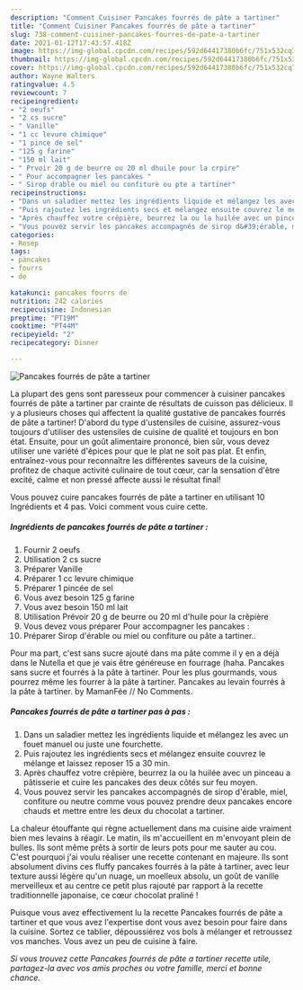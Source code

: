 ```yaml
---
description: "Comment Cuisiner Pancakes fourrés de pâte a tartiner"
title: "Comment Cuisiner Pancakes fourrés de pâte a tartiner"
slug: 738-comment-cuisiner-pancakes-fourres-de-pate-a-tartiner
date: 2021-01-12T17:43:57.418Z
image: https://img-global.cpcdn.com/recipes/592d64417380b6fc/751x532cq70/pancakes-fourres-de-pate-a-tartiner-photo-principale-de-la-recette.jpg
thumbnail: https://img-global.cpcdn.com/recipes/592d64417380b6fc/751x532cq70/pancakes-fourres-de-pate-a-tartiner-photo-principale-de-la-recette.jpg
cover: https://img-global.cpcdn.com/recipes/592d64417380b6fc/751x532cq70/pancakes-fourres-de-pate-a-tartiner-photo-principale-de-la-recette.jpg
author: Wayne Walters
ratingvalue: 4.5
reviewcount: 7
recipeingredient:
- "2 oeufs"
- "2 cs sucre"
- " Vanille"
- "1 cc levure chimique"
- "1 pince de sel"
- "125 g farine"
- "150 ml lait"
- " Prvoir 20 g de beurre ou 20 ml dhuile pour la crpire"
- " Pour accompagner les pancakes "
- " Sirop drable ou miel ou confiture ou pte a tartiner"
recipeinstructions:
- "Dans un saladier mettez les ingrédients liquide et mélangez les avec un fouet manuel ou juste une fourchette."
- "Puis rajoutez les ingrédients secs et mélangez ensuite couvrez le mélange et laissez reposer 15 a 30 min."
- "Après chauffez votre crêpière, beurrez la ou la huilée avec un pinceau a pâtisserie et cuire les pancakes des deux côtés sur feu moyen."
- "Vous pouvez servir les pancakes accompagnés de sirop d&#39;érable, miel, confiture ou neutre comme vous pouvez prendre deux pancakes encore chauds et mettre entre les deux du chocolat a tartiner."
categories:
- Resep
tags:
- pancakes
- fourrs
- de

katakunci: pancakes fourrs de 
nutrition: 242 calories
recipecuisine: Indonesian
preptime: "PT19M"
cooktime: "PT44M"
recipeyield: "2"
recipecategory: Dinner

---
```



![Pancakes fourrés de pâte a tartiner](https://img-global.cpcdn.com/recipes/592d64417380b6fc/751x532cq70/pancakes-fourres-de-pate-a-tartiner-photo-principale-de-la-recette.jpg)

La plupart des gens sont paresseux pour commencer à cuisiner pancakes fourrés de pâte a tartiner par crainte de résultats de cuisson pas délicieux. Il y a plusieurs choses qui affectent la qualité gustative de pancakes fourrés de pâte a tartiner! D'abord du type d'ustensiles de cuisine, assurez-vous toujours d'utiliser des ustensiles de cuisine de qualité et toujours en bon état. Ensuite, pour un goût alimentaire prononcé, bien sûr, vous devez utiliser une variété d'épices pour que le plat ne soit pas plat. Et enfin, entraînez-vous pour reconnaître les différentes saveurs de la cuisine, profitez de chaque activité culinaire de tout cœur, car la sensation d'être excité, calme et non pressé affecte aussi le résultat final!

<!--inarticleads1-->

Vous pouvez cuire pancakes fourrés de pâte a tartiner en utilisant 10 Ingrédients et 4 pas. Voici comment vous cuire cette.

##### Ingrédients de pancakes fourrés de pâte a tartiner :

1. Fournir 2 oeufs
1. Utilisation 2 cs sucre
1. Préparer  Vanille
1. Préparer 1 cc levure chimique
1. Préparer 1 pincée de sel
1. Vous avez besoin 125 g farine
1. Vous avez besoin 150 ml lait
1. Utilisation  Prévoir 20 g de beurre ou 20 ml d&#39;huile pour la crêpière
1. Vous devez vous préparer  Pour accompagner les pancakes :
1. Préparer  Sirop d&#39;érable ou miel ou confiture ou pâte a tartiner..


Pour ma part, c&#39;est sans sucre ajouté dans ma pâte comme il y en a déjà dans le Nutella et que je vais être généreuse en fourrage (haha. Pancakes sans sucre et fourrés à la pâte à tartiner. Pour les plus gourmands, vous pourrez même les fourrer à la pâte à tartiner. Pancakes au levain fourrés à la pâte à tartiner. by MamanFée // No Comments. 

<!--inarticleads2-->

##### Pancakes fourrés de pâte a tartiner pas à pas :

1. Dans un saladier mettez les ingrédients liquide et mélangez les avec un fouet manuel ou juste une fourchette.
1. Puis rajoutez les ingrédients secs et mélangez ensuite couvrez le mélange et laissez reposer 15 a 30 min.
1. Après chauffez votre crêpière, beurrez la ou la huilée avec un pinceau a pâtisserie et cuire les pancakes des deux côtés sur feu moyen.
1. Vous pouvez servir les pancakes accompagnés de sirop d&#39;érable, miel, confiture ou neutre comme vous pouvez prendre deux pancakes encore chauds et mettre entre les deux du chocolat a tartiner.


La chaleur étouffante qui règne actuellement dans ma cuisine aide vraiment bien mes levains à réagir. Le matin, ils m&#39;accueillent en m&#39;envoyant plein de bulles. Ils sont même prêts à sortir de leurs pots pour me sauter au cou. C&#39;est pourquoi j&#39;ai voulu réaliser une recette contenant en majeure. Ils sont absolument divins ces fluffy pancakes fourrés à la pâte à tartiner, avec leur texture aussi légère qu&#39;un nuage, un moelleux absolu, un goût de vanille merveilleux et au centre ce petit plus rajouté par rapport à la recette traditionnelle japonaise, ce cœur chocolat praliné ! 

<!--inarticleads1-->

<p>
Puisque vous avez effectivement lu la recette Pancakes fourrés de pâte a tartiner et que vous avez l'expertise dont vous avez besoin pour faire dans la cuisine. Sortez ce tablier, dépoussiérez vos bols à mélanger et retroussez vos manches. Vous avez un peu de cuisine à faire.
</p>

<p>
<i>Si vous trouvez cette Pancakes fourrés de pâte a tartiner recette utile, partagez-la avec vos amis proches ou votre famille, merci et bonne chance.</i>
</p>
